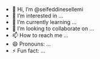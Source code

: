- 👋 Hi, I’m @seifeddinesellemi
- 👀 I’m interested in ...
- 🌱 I’m currently learning ...
- 💞️ I’m looking to collaborate on ...
- 📫 How to reach me ...
- 😄 Pronouns: ...
- ⚡ Fun fact: ...

<!---
seifeddinesellemi/seifeddinesellemi is a ✨ special ✨ repository because its `README.md` (this file) appears on your GitHub profile.
You can click the Preview link to take a look at your changes.
--->
